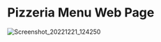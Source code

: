 # Pizzeria Menu Web Page


![Screenshot_20221221_124250](https://user-images.githubusercontent.com/115331883/208999280-968ef205-371c-4e6f-abd9-0dfd83d5a7fb.png)
